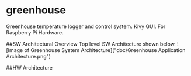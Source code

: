 # greenhouse
Greenhouse temperature logger and control system.  Kivy GUI.  For Raspberry Pi Hardware.

##SW Architectural Overview
Top level SW Architecture shown below.
![Image of Greenhouse System Architecture]("doc/Greenhouse Application Architecture.png")

##HW Architecture
<To be written up>
